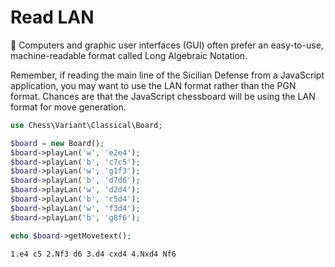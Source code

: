 # Read LAN

📌 Computers and graphic user interfaces (GUI) often prefer an easy-to-use, machine-readable format called Long Algebraic Notation.

Remember, if reading the main line of the Sicilian Defense from a JavaScript application, you may want to use the LAN format rather than the PGN format. Chances are that the JavaScript chessboard will be using the LAN format for move generation.

```php
use Chess\Variant\Classical\Board;

$board = new Board();
$board->playLan('w', 'e2e4');
$board->playLan('b', 'c7c5');
$board->playLan('w', 'g1f3');
$board->playLan('b', 'd7d6');
$board->playLan('w', 'd2d4');
$board->playLan('b', 'c5d4');
$board->playLan('w', 'f3d4');
$board->playLan('b', 'g8f6');

echo $board->getMovetext();
```

```
1.e4 c5 2.Nf3 d6 3.d4 cxd4 4.Nxd4 Nf6
```
